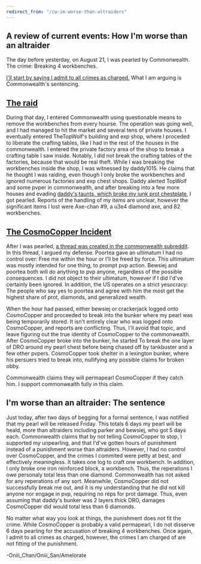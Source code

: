 ```yaml
---
redirect_from: "/cw-im-worse-than-altraiders"
---
```


A review of current events: How I'm worse than an altraider
---

The day before yesterday, on August 21, I was pearled by Commonwealth. The crime: Breaking 4 workbenches.

[I'll start by saying I admit to all crimes as charged.](https://youtu.be/wMLB3OeVfH4)
What I am arguing is Commonwealth's sentencing.

## [The raid](https://www.reddit.com/r/CivCommonwealth/comments/6v8ifd/topwolf_v_onii_san/)

During that day, I entered Commonwealth using questionable means to remove the workbenches from every hourse.
The operation was going well, and I had managed to hit the market and several tens of private houses.
I eventually entered TheTopWolf's building and exp shop, where I proceded to liberate the crafting tables, like I had in the rest of the houses in the commonwealth.
I entered the private factory area of the shop to break a crafting table I saw inside. 
Notably, I did not break the crafting tables of the factories, because that would be real theft.
While I was breaking the workbenches inside the shop, I was witnessed by daddy1015. He claims that he thought I was raiding,
even though I only broke the workbenches and ignored numerous factories and exp chest shops.
Daddy alerted TopWolf and some pvper in commonwealth, and after breaking into a few more houses and evading [daddy's taunts, which broke my junk prot chestplate](https://cdn.discordapp.com/attachments/236326157899923456/349409336130404352/unknown.png), I got pearled.
Reports of the handling of my items are unclear, however the significant items I lost were Axe-chan #9, a u3e4 diamond axe, and 82 workbenches.

## [The CosmoCopper Incident](https://www.reddit.com/r/civclassics/comments/6v8oqn/bewsiej_cosmocopper_is_raiding_commonwealth_and/)

After I was pearled, [a thread was created in the commonwealth subreddit](https://www.reddit.com/r/CivCommonwealth/comments/6v8ifd/topwolf_v_onii_san/).
In this thread, I argued my defense. Poortea gave an ultimatum I had no control over: Free me within the hour or I'll be freed by force.
This ultimatum was mostly intended for one thing, to prompt pvp action. 
Bewsiej and poortea both will do anything to pvp anyone, regardless of the possible consequences.
I did not object to their ultimatum, however if I did I'd've certainly been ignored. 
In addition, the US operates on a strict yesocracy:
The people who say yes to poortea and agree with him the most get the highest share of prot, diamonds, and generalized wealth.

When the hour had passed, either bewsiej or crackerjack logged onto CosmoCopper and proceeded to break into the bunker where my pearl was being temporarily stored.
It isn't entirely clear who was logged onto CosmoCopper, and reports are conflicting. 
Thus, I'll avoid that topic, and leave figuring out the true identity of CosmoCopper to the commonwealth. 
After CosmoCopper broke into the bunker, he started To break the one layer of DRO around my pearl chest before being chased off
by tankbuster and a few other pvpers.
CosmoCopper took shelter in a lexington bunker, where his persuers tried to break into, nullifying any possible claims for broken obby.

Commonwealth claims they will permapearl CosmoCopper if they catch him. I support commonwealth fully in this claim.

## I'm worse than an altraider: The sentence

Just today, after two days of begging for a formal sentence, I was notified that my pearl will be released Friday. 
This totals 6 days my pearl will be heald, more than altraiders including parker and bewsiej, who got 5 days each.
Commonwealth claims that by not telling CosmoCopper to stop, I supported my unpearling, 
and that I'd've gotten hours of punishment instead of a punishment worse than altraiders. 
However, I had no control over CosmoCopper, and the crimes I commited were petty at best, and effectively meaningless.
It takes one log to craft one workbench. In addition, I only broke one iron reinforced block, a workbench. 
Thus, the reperations I owe personaly total less than one diamond. Commonwealth has not asked for any reperations of any sort.
Meanwhile, CosmoCopper did not successfully break me out, and it is my understanding that he did not kill anyone nor engage
in pvp, requiring no reps for prot damage. 
Thus, even assuming that daddy's bunker was 2 layers thick DRO, damages CosmoCopper did would total less than 6 diamonds.

No matter what way you look at things, the punishment does not fit the crime. 
While CosmoCopper is probably a valid permapearl, I do not disserve 6 days pearling for the accusation of breaking 4 workbenches.
Once again, I admit to all crimes as charged, however, the crimes I am charged of are not fitting of the punishment.

-Oniii_Chan/Oniii_San/Amelorate
